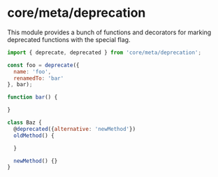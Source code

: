 # core/meta/deprecation

This module provides a bunch of functions and decorators for marking deprecated functions with the special flag.

```js
import { deprecate, deprecated } from 'core/meta/deprecation';

const foo = deprecate({
  name: 'foo',
  renamedTo: 'bar'
}, bar);

function bar() {

}

class Baz {
  @deprecated({alternative: 'newMethod'})
  oldMethod() {

  }

  newMethod() {}
}
```
